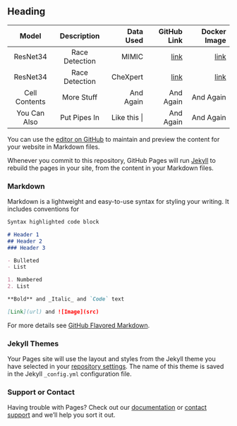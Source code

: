 ## Heading

| Model          | Description    | Data Used    | GitHub Link  | Docker Image |
| :------------: | :------------: | -----------: | -----------: | -----------: |
| ResNet34       | Race Detection | MIMIC        | [link](https://github.com/blackboxradiology/AI-Vengers/tree/brandon-branch)     | [link](https://hub.docker.com/r/blackboxradiology/tf-2.6b)      |
| ResNet34       | Race Detection | CheXpert      | [link](https://github.com/blackboxradiology/AI-Vengers/tree/brandon-branch)     | [link](https://hub.docker.com/r/blackboxradiology/tf-2.6b)      |
|  Cell Contents | More Stuff     | And Again    | And Again    | And Again    |
| You Can Also   | Put Pipes In   | Like this \| | And Again    | And Again    |


You can use the [editor on GitHub](https://github.com/Emory-HITI/AI-Vengers/edit/gh-pages/index.md) to maintain and preview the content for your website in Markdown files.

Whenever you commit to this repository, GitHub Pages will run [Jekyll](https://jekyllrb.com/) to rebuild the pages in your site, from the content in your Markdown files.

### Markdown

Markdown is a lightweight and easy-to-use syntax for styling your writing. It includes conventions for

```markdown
Syntax highlighted code block

# Header 1
## Header 2
### Header 3

- Bulleted
- List

1. Numbered
2. List

**Bold** and _Italic_ and `Code` text

[Link](url) and ![Image](src)
```

For more details see [GitHub Flavored Markdown](https://guides.github.com/features/mastering-markdown/).

### Jekyll Themes

Your Pages site will use the layout and styles from the Jekyll theme you have selected in your [repository settings](https://github.com/Emory-HITI/AI-Vengers/settings/pages). The name of this theme is saved in the Jekyll `_config.yml` configuration file.

### Support or Contact

Having trouble with Pages? Check out our [documentation](https://docs.github.com/categories/github-pages-basics/) or [contact support](https://support.github.com/contact) and we’ll help you sort it out.
